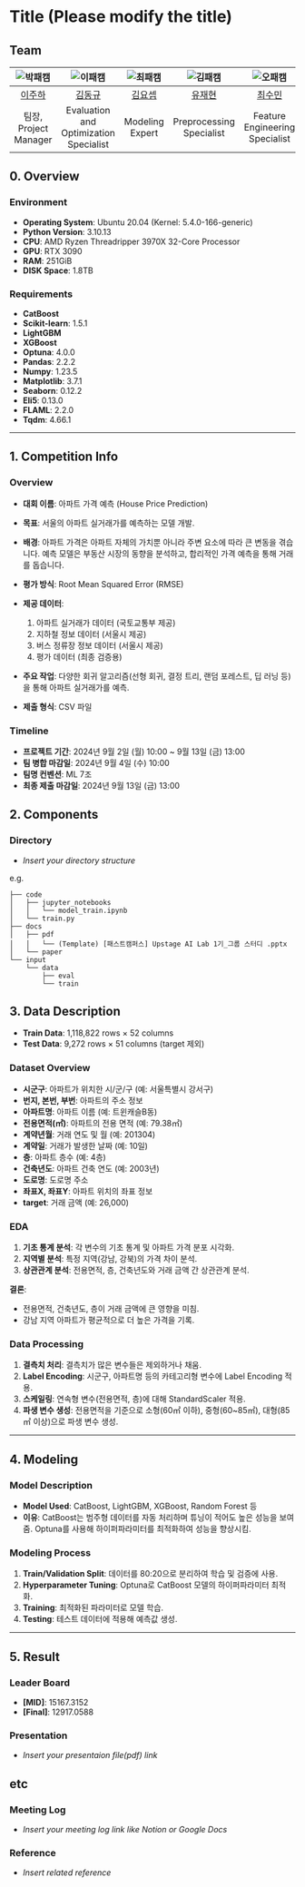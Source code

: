 # Title (Please modify the title)
## Team

| ![박패캠](https://avatars.githubusercontent.com/u/156163982?v=4) | ![이패캠](https://avatars.githubusercontent.com/u/156163982?v=4) | ![최패캠](https://avatars.githubusercontent.com/u/156163982?v=4) | ![김패캠](https://avatars.githubusercontent.com/u/156163982?v=4) | ![오패캠](https://avatars.githubusercontent.com/u/156163982?v=4) |
| :--------------------------------------------------------------: | :--------------------------------------------------------------: | :--------------------------------------------------------------: | :--------------------------------------------------------------: | :--------------------------------------------------------------: |
|            [이주하](https://github.com/jl3725)             |            [김동규](https://github.com/Lumiere001)             |            [김요셉](https://github.com/sebi0334)             |            [유재현](https://github.com/hyeon3730)             |            [최수민](https://github.com/raeul0304)             |
|                            팀장, Project Manager                             |                            Evaluation and Optimization Specialist                             |                            Modeling Expert                             |                            Preprocessing Specialist                            |           Feature Engineering Specialist                                              |

## 0. Overview

### Environment
- **Operating System**: Ubuntu 20.04 (Kernel: 5.4.0-166-generic)
- **Python Version**: 3.10.13
- **CPU**: AMD Ryzen Threadripper 3970X 32-Core Processor
- **GPU**: RTX 3090
- **RAM**: 251GiB
- **DISK Space**: 1.8TB

### Requirements
- **CatBoost**
- **Scikit-learn**: 1.5.1
- **LightGBM**
- **XGBoost**
- **Optuna**: 4.0.0
- **Pandas**: 2.2.2
- **Numpy**: 1.23.5
- **Matplotlib**: 3.7.1
- **Seaborn**: 0.12.2
- **Eli5**: 0.13.0
- **FLAML**: 2.2.0
- **Tqdm**: 4.66.1

---

## 1. Competition Info

### Overview
- **대회 이름**: 아파트 가격 예측 (House Price Prediction)
- **목표**: 서울의 아파트 실거래가를 예측하는 모델 개발.
- **배경**: 아파트 가격은 아파트 자체의 가치뿐 아니라 주변 요소에 따라 큰 변동을 겪습니다. 예측 모델은 부동산 시장의 동향을 분석하고, 합리적인 가격 예측을 통해 거래를 돕습니다.
- **평가 방식**: Root Mean Squared Error (RMSE)
- **제공 데이터**:
  1. 아파트 실거래가 데이터 (국토교통부 제공)
  2. 지하철 정보 데이터 (서울시 제공)
  3. 버스 정류장 정보 데이터 (서울시 제공)
  4. 평가 데이터 (최종 검증용)

- **주요 작업**: 다양한 회귀 알고리즘(선형 회귀, 결정 트리, 랜덤 포레스트, 딥 러닝 등)을 통해 아파트 실거래가를 예측.
- **제출 형식**: CSV 파일

### Timeline
- **프로젝트 기간**: 2024년 9월 2일 (월) 10:00 ~ 9월 13일 (금) 13:00
- **팀 병합 마감일**: 2024년 9월 4일 (수) 10:00
- **팀명 컨벤션**: ML 7조
- **최종 제출 마감일**: 2024년 9월 13일 (금) 13:00

## 2. Components

### Directory

- _Insert your directory structure_

e.g.
```
├── code
│   ├── jupyter_notebooks
│   │   └── model_train.ipynb
│   └── train.py
├── docs
│   ├── pdf
│   │   └── (Template) [패스트캠퍼스] Upstage AI Lab 1기_그룹 스터디 .pptx
│   └── paper
└── input
    └── data
        ├── eval
        └── train
```

## 3. Data Description

- **Train Data**: 1,118,822 rows × 52 columns
- **Test Data**: 9,272 rows × 51 columns (target 제외)

### Dataset Overview

- **시군구**: 아파트가 위치한 시/군/구 (예: 서울특별시 강서구)
- **번지, 본번, 부번**: 아파트의 주소 정보
- **아파트명**: 아파트 이름 (예: 트윈캐슬B동)
- **전용면적(㎡)**: 아파트의 전용 면적 (예: 79.38㎡)
- **계약년월**: 거래 연도 및 월 (예: 201304)
- **계약일**: 거래가 발생한 날짜 (예: 10일)
- **층**: 아파트 층수 (예: 4층)
- **건축년도**: 아파트 건축 연도 (예: 2003년)
- **도로명**: 도로명 주소
- **좌표X, 좌표Y**: 아파트 위치의 좌표 정보
- **target**: 거래 금액 (예: 26,000)

### EDA

1. **기초 통계 분석**: 각 변수의 기초 통계 및 아파트 가격 분포 시각화.
2. **지역별 분석**: 특정 지역(강남, 강북)의 가격 차이 분석.
3. **상관관계 분석**: 전용면적, 층, 건축년도와 거래 금액 간 상관관계 분석.

**결론**:
- 전용면적, 건축년도, 층이 거래 금액에 큰 영향을 미침.
- 강남 지역 아파트가 평균적으로 더 높은 가격을 기록.

### Data Processing

1. **결측치 처리**: 결측치가 많은 변수들은 제외하거나 채움.
2. **Label Encoding**: 시군구, 아파트명 등의 카테고리형 변수에 Label Encoding 적용.
3. **스케일링**: 연속형 변수(전용면적, 층)에 대해 StandardScaler 적용.
4. **파생 변수 생성**: 전용면적을 기준으로 소형(60㎡ 이하), 중형(60~85㎡), 대형(85㎡ 이상)으로 파생 변수 생성.

---

## 4. Modeling

### Model Description

- **Model Used**: CatBoost, LightGBM, XGBoost, Random Forest 등
- **이유**: CatBoost는 범주형 데이터를 자동 처리하며 튜닝이 적어도 높은 성능을 보여줌. Optuna를 사용해 하이퍼파라미터를 최적화하여 성능을 향상시킴.

### Modeling Process

1. **Train/Validation Split**: 데이터를 80:20으로 분리하여 학습 및 검증에 사용.
2. **Hyperparameter Tuning**: Optuna로 CatBoost 모델의 하이퍼파라미터 최적화.
3. **Training**: 최적화된 파라미터로 모델 학습.
4. **Testing**: 테스트 데이터에 적용해 예측값 생성.

---

## 5. Result

### Leader Board
- **[MID]**: 15167.3152  
- **[Final]**: 12917.0588

### Presentation

- _Insert your presentaion file(pdf) link_

## etc

### Meeting Log

- _Insert your meeting log link like Notion or Google Docs_

### Reference

- _Insert related reference_
